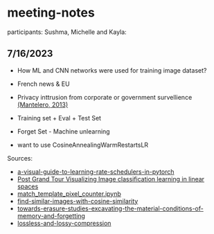 # meeting-notes
participants: Sushma, Michelle and Kayla:

## 7/16/2023

- How ML and CNN networks were used for training image dataset?
- French news & EU
- Privacy inttrusion from corporate or government survellience <a href="https://doi.org/10.1016/j.clsr.2013.03.010">(Mantelero, 2013)</a>
- Training set + Eval + Test Set
- Forget Set - Machine unlearning

- want to use CosineAnnealingWarmRestartsLR

Sources:
- <a href="https://towardsdatascience.com/a-visual-guide-to-learning-rate-schedulers-in-pytorch-24bbb262c863">a-visual-guide-to-learning-rate-schedulers-in-pytorch</a>
- <a href="http://hdc.cs.arizona.edu/~mwli/post--grand-tour/public/">Post Grand Tour Visualizing Image classification learning in linear spaces </a>
- <a href="https://github.com/sushmaakoju/image_sampling/blob/main/src/notebooks/match_template_pixel_counter.ipynb">match_template_pixel_counter.ipynb</a>
- <a href="https://www.kaggle.com/code/aliabdin1/find-similar-images-with-cosine-similarity">find-similar-images-with-cosine-similarity</a>
- <a href="https://www.cambridge.org/core/journals/memory-mind-and-media/article/towards-erasure-studies-excavating-the-material-conditions-of-memory-and-forgetting/6602A09DB6E4832E712C868A569C4112">towards-erasure-studies-excavating-the-material-conditions-of-memory-and-forgetting</a>
- <a href="https://www.techtarget.com/whatis/definition/lossless-and-lossy-compression#:~:text=In%20lossy%20compression%2C%20the%20data,loss%20is%20not%20usually%20noticeable.">lossless-and-lossy-compression</a>
